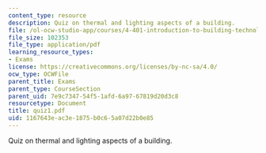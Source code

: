 ```yaml
---
content_type: resource
description: Quiz on thermal and lighting aspects of a building.
file: /ol-ocw-studio-app/courses/4-401-introduction-to-building-technology-spring-2006/1167643eac3e1875b0c65a07d22b0e85_quiz1.pdf
file_size: 102353
file_type: application/pdf
learning_resource_types:
- Exams
license: https://creativecommons.org/licenses/by-nc-sa/4.0/
ocw_type: OCWFile
parent_title: Exams
parent_type: CourseSection
parent_uid: 7e9c7347-54f5-1afd-6a97-67819d20d3c8
resourcetype: Document
title: quiz1.pdf
uid: 1167643e-ac3e-1875-b0c6-5a07d22b0e85
---
```

Quiz on thermal and lighting aspects of a building.